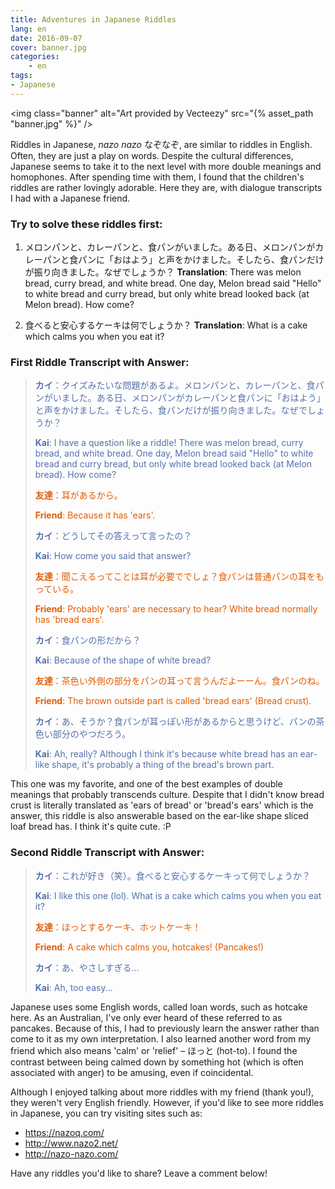 ```yaml
---
title: Adventures in Japanese Riddles
lang: en
date: 2016-09-07
cover: banner.jpg
categories:
	- en
tags:
- Japanese
---
```


<img class="banner" alt="Art provided by Vecteezy" src="{% asset_path "banner.jpg" %}" />

Riddles in Japanese, <em>nazo nazo</em> なぞなぞ, are similar to riddles in English. Often, they are just a play on words. Despite the cultural differences, Japanese seems to take it to the next level with more double meanings and homophones. After spending time with them, I found that the children's riddles are rather lovingly adorable. Here they are, with dialogue transcripts I had with a Japanese friend.

<!--more-->
<h3>Try to solve these riddles first:</h3>

1. メロンパンと、カレーパンと、食パンがいました。ある日、メロンパンがカレーパンと食パンに「おはよう」と声をかけました。そしたら、食パンだけが振り向きました。なぜでしょうか？
	<strong>Translation</strong>: There was melon bread, curry bread, and white bread. One day, Melon bread said "Hello" to white bread and curry bread, but only white bread looked back (at Melon bread). How come?

2. 食べると安心するケーキは何でしょうか？
	<strong>Translation</strong>: What is a cake which calms you when you eat it?

<h3>First Riddle Transcript with Answer:</h3>

<blockquote>
<span style="color:#5471ab;"><strong>カイ</strong>：クイズみたいな問題があるよ。メロンパンと、カレーパンと、食パンがいました。ある日、メロンパンがカレーパンと食パンに「おはよう」と声をかけました。そしたら、食パンだけが振り向きました。なぜでしょうか？</span>

<span style="color:#5471ab;"><strong>Kai</strong>: I have a question like a riddle! There was melon bread, curry bread, and white bread. One day, Melon bread said "Hello" to white bread and curry bread, but only white bread looked back (at Melon bread). How come?</span>

<span style="color:#e35b00;"><strong>友達</strong>：耳があるから。</span>

<span style="color:#e35b00;"><strong>Friend</strong>: Because it has 'ears'.</span>

<span style="color:#5471ab;"><strong>カイ</strong>：どうしてその答えって言ったの？</span>

<span style="color:#5471ab;"><strong>Kai</strong>: How come you said that answer?</span>

<span style="color:#e35b00;"><strong>友達</strong>：聞こえるってことは耳が必要ででしょ？食パンは普通パンの耳をもっている。</span>

<span style="color:#e35b00;"><strong>Friend</strong>: Probably 'ears' are necessary to hear? White bread normally has 'bread ears'.</span>

<span style="color:#5471ab;"><strong>カイ</strong>：食パンの形だから？</span>

<span style="color:#5471ab;"><strong>Kai</strong>: Because of the shape of white bread?</span>

<span style="color:#e35b00;"><strong>友達</strong>：茶色い外側の部分をパンの耳って言うんだよーーん。食パンのね。</span>

<span style="color:#e35b00;"><strong>Friend</strong>: The brown outside part is called 'bread ears' (Bread crust).</span>

<span style="color:#5471ab;"><strong>カイ</strong>：あ、そうか？食パンが耳っぽい形があるからと思うけど、パンの茶色い部分のやつだろう。</span>

<span style="color:#5471ab;"><strong>Kai</strong>: Ah, really? Although I think it's because white bread has an ear-like shape, it's probably a thing of the bread's brown part.</span>
</blockquote>

This one was my favorite, and one of the best examples of double meanings that probably transcends culture. Despite that I didn't know bread crust is literally translated as 'ears of bread' or 'bread's ears' which is the answer, this riddle is also answerable based on the ear-like shape sliced loaf bread has. I think it's quite cute. :P

<h3>Second Riddle Transcript with Answer:</h3>

<blockquote>
<span style="color:#5471ab;"><strong>カイ</strong>：これが好き（笑）。食べると安心するケーキって何でしょうか？</span>

<span style="color:#5471ab;"><strong>Kai</strong>: I like this one (lol). What is a cake which calms you when you eat it?</span>

<span style="color:#e35b00;"><strong>友達</strong>：ほっとするケーキ、ホットケーキ！</span>

<span style="color:#e35b00;"><strong>Friend</strong>: A cake which calms you, hotcakes! (Pancakes!)</span>

<span style="color:#5471ab;"><strong>カイ</strong>：あ、やさしすぎる...</span>

<span style="color:#5471ab;"><strong>Kai</strong>: Ah, too easy...</span>
</blockquote>

Japanese uses some English words, called loan words, such as hotcake here. As an Australian, I've only ever heard of these referred to as pancakes. Because of this, I had to previously learn the answer rather than come to it as my own interpretation. I also learned another word from my friend which also means 'calm' or 'relief' – ほっと (hot-to). I found the contrast between being calmed down by something hot (which is often associated with anger) to be amusing, even if coincidental.

Although I enjoyed talking about more riddles with my friend (thank you!), they weren't very English friendly. However, if you'd like to see more riddles in Japanese, you can try visiting sites such as:

* <a href="https://nazoq.com/">https://nazoq.com/</a>
* <a href="http://www.nazo2.net/">http://www.nazo2.net/</a>
* <a href="http://nazo-nazo.com/">http://nazo-nazo.com/</a>

Have any riddles you'd like to share? Leave a comment below!
